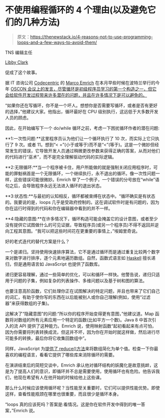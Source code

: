 # 不使用编程循环的 4 个理由(以及避免它们的几种方法)

> 原文：<https://thenewstack.io/4-reasons-not-to-use-programming-loops-and-a-few-ways-to-avoid-them/>

TNS 编辑主任

[Libby Clark](https://thenewstack.io/author/libby/)

促成了这个故事。

据 IT 咨询公司 [Codecentric](https://www.codecentric.de/) 的 [Marco Emrich](https://twitter.com/marcoemrich) 在本月早些时候在波特兰举行的今年 [OSCON 会议上的发言，尽管循环是初级程序员学习的第一个构造之一，但它会给软件开发过程带来许多潜在的问题，并且在许多情况下是可以避免的。](https://conferences.oreilly.com/oscon/oscon-or/public/schedule/detail/75675)

“如果你还在写循环，你不是一个坏人。想想你是否需要写循环，或者是否有更好的选择，”他建议大家。他指出，循环最好在 CPU 级别执行，这远低于大多数开发人员的顾虑。

因此，在开始编写下一个 do/while 循环之前，考虑一下困扰循环作者的潜在问题:

**1:一次性问题:**这里程序员认为他们让一个循环执行了 10 次，而实际上它只执行了 9 次。或者 11。想到“< =”(小于或等于)而不是“<”(等于)。这是一个微妙但经常发生的错误，它导致开发人员通过稍微更改参数来获得正确的答案，从而对他们的代码进行“巫术”，而不是完全理解驱动代码的实际逻辑。

**2:无限循环:**当一个程序被卡住，用户所能做的就是强制关闭应用程序时，可能的罪魁祸首是一个无限循环，一个继续执行，永不退出的循环。像一次性问题一样，这些错误可能很微妙。Emrich 举了一个例子，一个错误的分号放在“while”语句之后，会导致程序永远无法进入循环的退出状态。

**3:状态性:**与最初的认知相反，循环都被束缚在状态中。“循环确实是有状态的。我要说的是，loops 几乎是受政府控制的。这在调试软件时是有问题的，因为你在运行时得到的代码和你在编辑器中看到的并不一样。

**4:隐藏的意图:**在许多情况下，循环构造可能会掩盖它的设计意图，或者至少没有提供它试图做什么的可见证据，导致程序员(或另一个程序员)不得不返回并逆向工程其意图。“我可以把这些时间花在更重要的事情上，”埃姆里奇说。

好的老式迭代的替代方案是什么？

一个是递归。坚持使用快速排序算法，它不是通过循环而是通过重复比较两个数字来对数字进行排序，逐个元素地遍历数组。自然，函数式语言如 [Haskell](https://www.haskell.org/) 擅长递归，但是通用语言如 JavaScript 也提供了函数库。

递归更容易理解，通过一些简单的优化，可以和循环一样快。他警告说，递归只适用于问题的子集，例如复杂的列表操作、多维问题以及基于树和图的算法。

也要注意高阶函数，它们处理你正在试图解决的特定问题，并且也带来了它们自己的词汇，有助于使你写的东西在以后能被别人或你自己理解(例如，使用“过滤器”来获得数组的子集)。

这解决了“隐藏意图”的问题:“所以你的程序开始变得更有意图，”他建议道。Map 函数将对数组的所有元素应用一个特定的函数(比如平方一个数)。Java 8 中首次引入的流 API 提供了这种能力。Emrich 说，使用映射函数“起初看起来有点可怕，因为你需要将列表转换成流，但这并不坏，因为你在开始时就这样做，然后进行尽可能多的转换，最后你将它收集回数组中”。

同样，JavaScript 为[提供了 reduce()方法](https://codeburst.io/learn-understand-javascripts-reduce-function-b2b0406efbdc)来将数组简化为单个值。检查一下你最喜欢的编程语言，看看它提供了哪些库来消除循环的需要。

在演讲结束后的简短交谈中，Emrich 承认他对循环结构的妖魔化是故意挑衅，这是为了提高人们的意识，即循环并不总是需要使用，使用循环也有危险。他告诉我们，他现在希望有人在他开始的时候给他上这些课。

那么什么时候应该使用循环呢？当性能至关重要时，它们可以提供性能优势。即使这样，查看性能瓶颈在哪里也很重要，而且很少是循环本身。

“loops 真的应该死吗？答案是:看情况。这是你在软件开发中得到的唯一答案，”Emrich 说。

<svg xmlns:xlink="http://www.w3.org/1999/xlink" viewBox="0 0 68 31" version="1.1"><title>Group</title> <desc>Created with Sketch.</desc></svg>